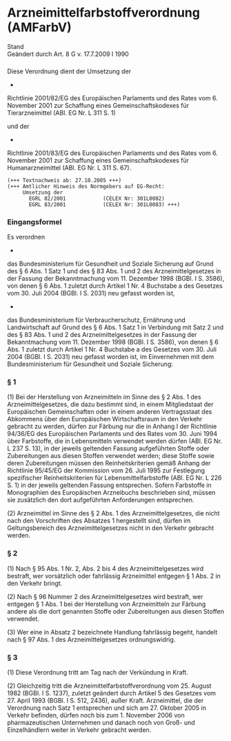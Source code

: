 Arzneimittelfarbstoffverordnung (AMFarbV)
=========================================

Stand  
Geändert durch Art. 8 G v. 17.7.2009 I 1990

### 

Diese Verordnung dient der Umsetzung der

-  
Richtlinie 2001/82/EG des Europäischen Parlaments und des Rates vom 6. November 2001 zur Schaffung eines Gemeinschaftskodexes für Tierarzneimittel (ABl. EG Nr. L 311 S. 1)

und der

-  
Richtlinie 2001/83/EG des Europäischen Parlaments und des Rates vom 6. November 2001 zur Schaffung eines Gemeinschaftskodexes für Humanarzneimittel (ABl. EG Nr. L 311 S. 67).

```
(+++ Textnachweis ab: 27.10.2005 +++)
(+++ Amtlicher Hinweis des Normgebers auf EG-Recht:
     Umsetzung der
       EGRL 82/2001            (CELEX Nr: 301L0082)
       EGRL 83/2001            (CELEX Nr: 301L0083) +++)
```

### Eingangsformel

Es verordnen

-  
das Bundesministerium für Gesundheit und Soziale Sicherung auf Grund des § 6 Abs. 1 Satz 1 und des § 83 Abs. 1 und 2 des Arzneimittelgesetzes in der Fassung der Bekanntmachung vom 11. Dezember 1998 (BGBl. I S. 3586), von denen § 6 Abs. 1 zuletzt durch Artikel 1 Nr. 4 Buchstabe a des Gesetzes vom 30. Juli 2004 (BGBl. I S. 2031) neu gefasst worden ist,

-  
das Bundesministerium für Verbraucherschutz, Ernährung und Landwirtschaft auf Grund des § 6 Abs. 1 Satz 1 in Verbindung mit Satz 2 und des § 83 Abs. 1 und 2 des Arzneimittelgesetzes in der Fassung der Bekanntmachung vom 11. Dezember 1998 (BGBl. I S. 3586), von denen § 6 Abs. 1 zuletzt durch Artikel 1 Nr. 4 Buchstabe a des Gesetzes vom 30. Juli 2004 (BGBl. I S. 2031) neu gefasst worden ist, im Einvernehmen mit dem Bundesministerium für Gesundheit und Soziale Sicherung:

### § 1

(1) Bei der Herstellung von Arzneimitteln im Sinne des § 2 Abs. 1 des Arzneimittelgesetzes, die dazu bestimmt sind, in einem Mitgliedstaat der Europäischen Gemeinschaften oder in einem anderen Vertragsstaat des Abkommens über den Europäischen Wirtschaftsraum in den Verkehr gebracht zu werden, dürfen zur Färbung nur die in Anhang I der Richtlinie 94/36/EG des Europäischen Parlaments und des Rates vom 30. Juni 1994 über Farbstoffe, die in Lebensmitteln verwendet werden dürfen (ABl. EG Nr. L 237 S. 13), in der jeweils geltenden Fassung aufgeführten Stoffe oder Zubereitungen aus diesen Stoffen verwendet werden; diese Stoffe sowie deren Zubereitungen müssen den Reinheitskriterien gemäß Anhang der Richtlinie 95/45/EG der Kommission vom 26. Juli 1995 zur Festlegung spezifischer Reinheitskriterien für Lebensmittelfarbstoffe (ABl. EG Nr. L 226 S. 1) in der jeweils geltenden Fassung entsprechen. Sofern Farbstoffe in Monographien des Europäischen Arzneibuchs beschrieben sind, müssen sie zusätzlich den dort aufgeführten Anforderungen entsprechen.

(2) Arzneimittel im Sinne des § 2 Abs. 1 des Arzneimittelgesetzes, die nicht nach den Vorschriften des Absatzes 1 hergestellt sind, dürfen im Geltungsbereich des Arzneimittelgesetzes nicht in den Verkehr gebracht werden.

### § 2

(1) Nach § 95 Abs. 1 Nr. 2, Abs. 2 bis 4 des Arzneimittelgesetzes wird bestraft, wer vorsätzlich oder fahrlässig Arzneimittel entgegen § 1 Abs. 2 in den Verkehr bringt.

(2) Nach § 96 Nummer 2 des Arzneimittelgesetzes wird bestraft, wer entgegen § 1 Abs. 1 bei der Herstellung von Arzneimitteln zur Färbung andere als die dort genannten Stoffe oder Zubereitungen aus diesen Stoffen verwendet.

(3) Wer eine in Absatz 2 bezeichnete Handlung fahrlässig begeht, handelt nach § 97 Abs. 1 des Arzneimittelgesetzes ordnungswidrig.

### § 3

(1) Diese Verordnung tritt am Tag nach der Verkündung in Kraft.

(2) Gleichzeitig tritt die Arzneimittelfarbstoffverordnung vom 25. August 1982 (BGBl. I S. 1237), zuletzt geändert durch Artikel 5 des Gesetzes vom 27. April 1993 (BGBl. I S. 512, 2436), außer Kraft. Arzneimittel, die der Verordnung nach Satz 1 entsprechen und sich am 27. Oktober 2005 in Verkehr befinden, dürfen noch bis zum 1. November 2006 von pharmazeutischen Unternehmen und danach noch von Groß- und Einzelhändlern weiter in Verkehr gebracht werden.
